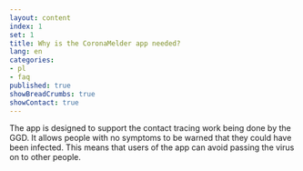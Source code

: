 ```yaml
---
layout: content
index: 1
set: 1
title: Why is the CoronaMelder app needed?
lang: en
categories:
- pl
- faq
published: true
showBreadCrumbs: true
showContact: true
---
```


The app is designed to support the contact tracing work being done by the GGD. It allows people with no symptoms to be warned that they could have been infected. This means that users of the app can avoid passing the virus on to other people.
